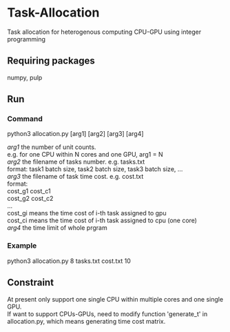# Task-Allocation
Task allocation for heterogenous computing CPU-GPU using integer programming

## Requiring packages
numpy, pulp

## Run
### Command
python3 allocation.py [arg1] [arg2] [arg3] [arg4]<br>

*arg1* the number of unit counts.  
e.g. for one CPU within N cores and one GPU, arg1 = N<br>
*arg2* the filename of tasks number. e.g. tasks.txt  
format: task1 batch size, task2 batch size, task3 batch size, ...<br>
*arg3* the filename of task time cost. e.g. cost.txt  
format:  
cost_g1 cost_c1  
cost_g2 cost_c2  
...  
cost_gi means the time cost of i-th task assigned to gpu  
cost_ci means the time cost of i-th task assigned to cpu (one core)<br>
*arg4* the time limit of whole prgram

### Example
python3 allocation.py 8 tasks.txt cost.txt 10  

## Constraint
At present only support one single CPU within multiple cores and one single GPU.  
If want to support CPUs-GPUs, need to modify function 'generate_t' in allocation.py, which means generating time cost matrix.  
